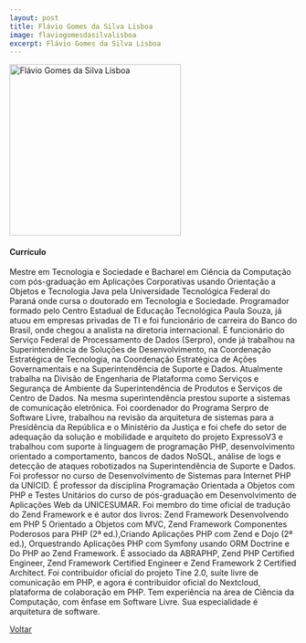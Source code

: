 ```yaml
---
layout: post
title: Flávio Gomes da Silva Lisboa
image: flaviogomesdasilvalisboa
excerpt: Flávio Gomes da Silva Lisboa
---
```

<p><img src="{{ site.baseurl }}/integrantes/{{ page.image }}.jpg" alt="Flávio Gomes da Silva Lisboa" height="300" width="300"/></p>

#### Currículo

Mestre em Tecnologia e Sociedade e Bacharel em Ciência da Computação com pós-graduação em Aplicações Corporativas usando Orientação a Objetos e Tecnologia Java pela Universidade Tecnológica Federal do Paraná onde cursa o doutorado em Tecnologia e Sociedade.
Programador formado pelo Centro Estadual de Educação Tecnológica Paula Souza, já atuou em empresas privadas de TI e foi funcionário de carreira do Banco do Brasil, onde chegou a analista na diretoria internacional.
É funcionário do Serviço Federal de Processamento de Dados (Serpro), onde já trabalhou na Superintendência de Soluções de Desenvolvimento, na Coordenação Estratégica de Tecnologia, na Coordenação Estratégica de Ações Governamentais e na Superintendência de Suporte e Dados. Atualmente trabalha na Divisão de Engenharia de Plataforma como Serviços e Segurança de Ambiente da Superintendência de Produtos e Serviços de Centro de Dados. Na mesma superintendência prestou suporte a sistemas de comunicação eletrônica. Foi coordenador do Programa Serpro de Software Livre, trabalhou na revisão da arquitetura de sistemas para a Presidência da República e o Ministério da Justiça e foi chefe do setor de adequação da solução e mobilidade e arquiteto do projeto ExpressoV3 e trabalhou com suporte à linguagem de programação PHP, desenvolvimento orientado a comportamento, bancos de dados NoSQL, análise de logs e detecção de ataques robotizados na Superintendência de Suporte e Dados.
Foi professor no curso de Desenvolvimento de Sistemas para Internet PHP da UNICID. É professor da disciplina Programação Orientada a Objetos com PHP e Testes Unitários do curso de pós-graduação em Desenvolvimento de Aplicações Web da UNICESUMAR.
Foi membro do time oficial de tradução do Zend Framework e é autor dos livros: Zend Framework Desenvolvendo em PHP 5 Orientado a Objetos com MVC, Zend Framework Componentes Poderosos para PHP (2ª ed.),Criando Aplicações PHP com Zend e Dojo (2ª ed.), Orquestrando Aplicações PHP com Symfony usando ORM Doctrine e Do PHP ao Zend Framework. É associado da ABRAPHP, Zend PHP Certified Engineer, Zend Framework Certified Engineer e Zend Framework 2 Certified Architect. Foi contribuidor oficial do projeto Tine 2.0, suíte livre de comunicação em PHP, e agora é contribuidor oficial do Nextcloud, plataforma de colaboração em PHP.
Tem experiência na área de Ciência da Computação, com ênfase em Software Livre. Sua especialidade é arquitetura de software. 

<a href="{{ site.baseurl }}/index.html">Voltar</a>
